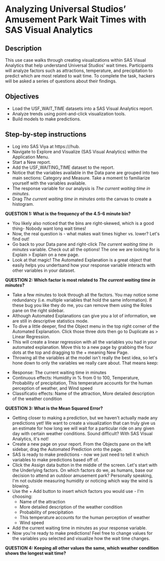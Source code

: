 # Analyzing Universal Studios’ Amusement Park Wait Times with SAS Visual Analytics

## Description
This use case walks through creating visualizations within SAS Visual Analytics that help understand Universal Studios' wait times. Participants will analyze factors such as attractions, temperature, and precipitation to predict which are most related to wait time. To complete the task, hackers will be asked a series of questions about their findings.
## Objectives
* Load the USF_WAIT_TIME datasets into a SAS Visual Analytics report.
* Analyze trends using point-and-click visualization tools.
* Build models to make predictions.

## Step-by-step instructions
* Log into SAS Viya at https://<viyaurl>/hub.
* Navigate to Explore and Visualize (SAS Visual Analytics) within the Application Menu.
* Start a New report.
* Add the USF_WAITING_TIME dataset to the report. 
* Notice that the variables available in the Data pane are grouped into two main sections: Category and Measure. Take a moment to familiarize yourself with the variables available.
* The response variable for our analysis is *The current waiting time in minutes*.
* Drag *The current waiting time in minutes* onto the canvas to create a histogram.

**QUESTION 1: What is the frequency of the 4.5-6 minute bin?**

* You likely also noticed that the bins are right-skewed, which is a good thing- Nobody want long wait times!
* Now, the real question is - what makes wait times higher vs. lower? Let's find out!
* Go back to your Data pane and right-click *The current waiting time in minutes* variable. Check out all the options! The one we are looking for is Explain > Explain on a new page.
* Look at that magic! The Automated Explanation is a great object that easily helps you undertsand how your response variable interacts with other variables in your dataset.

**QUESTION 2: Which factor is most related to *The current waiting time in minutes*?**

* Take a few minutes to look through all the factors. You may notice some redundancy (i.e. multiple variables that hold the same information). If these bug you like they do me, you can remove them using the Roles pane on the right sidebar.
* Although Automated Explanations can give you a lot of information, we are still in descriptive statistics mode.
* To dive a little deeper, find the Object menu in the top right corner of the Automated Explanation. Click those three dots then go to Duplicate as > Linear Regression.
* This will create a linear regression with all the variables you had in your automated explanation. Move this to a new page by grabbing the four dots at the top and dragging to the + meaning New Page.
* Throwing all the variables at the model isn't really the best idea, so let's hone down to only the variables we really care about. That means keep:
- Response: The current waiting time in minutes
- Continuous effects: Humidity in % from 0 to 100, Temperature, Probability of precipitation, This temperature accounts for the human perception of weather, and Wind speed
- Classificatio effects: Name of the attraction, More detailed description of the weather condition

**QUESTION 3: What is the Mean Squared Error?**

* Getting closer to making a prediction, but we haven't actually made any predictions yet! We want to create a visualization that can truly give us an estimate for how long we will wait for a particular ride on any given day with certain weather conditions. Sound difficult? With SAS Visual Analytics, it's not!
* Create a new page on your report. From the Objects pane on the left sidebar, drag the Automated Prediction onto the page.
* SAS is ready to make predictions - now we just need to tell it which variables to make predictions based off of.
* Click the Assign data button in the middle of the screen. Let's start with the Underlying factors. On which factors do we, as humans, base our decision to attend an outdoor amusement park? Personally speaking, I'm not outside measuring humidity or noticing which way the wind is blowing.
* Use the + Add button to insert which factors you would use - I'm choosing:
  - Name of the attraction
  - More detailed description of the weather condition
  - Probability of precipitation
  - This temperature accounts for the human perception of weather
  - Wind speed
 * Add the current waiting time in minutes as your response variable.
 * Now you're ready to make predictions! Feel free to change values for the variables you selected and visualize how the wait time changes.

**QUESTION 4: Keeping all other values the same, which weather condition shows the longest wait time?**
